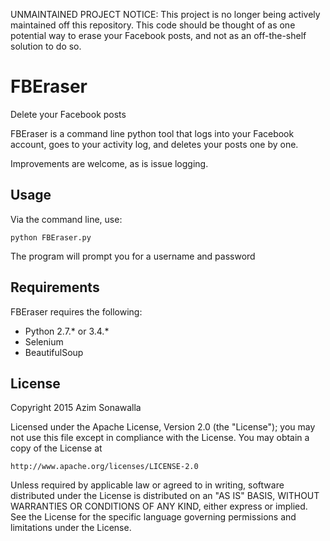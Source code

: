UNMAINTAINED PROJECT NOTICE: This project is no longer being actively maintained off this repository. This code should be thought of as one potential way to erase your Facebook posts, and not as an off-the-shelf solution to do so.

# FBEraser
Delete your Facebook posts

FBEraser is a command line python tool that logs into your Facebook account, goes to your activity log, and deletes your posts one by one.

Improvements are welcome, as is issue logging.

## Usage
Via the command line, use:
```
python FBEraser.py
```

The program will prompt you for a username and password

## Requirements
FBEraser requires the following: 
* Python 2.7.* or 3.4.*
* Selenium
* BeautifulSoup

## License
Copyright 2015 Azim Sonawalla

Licensed under the Apache License, Version 2.0 (the "License");
you may not use this file except in compliance with the License.
You may obtain a copy of the License at

    http://www.apache.org/licenses/LICENSE-2.0

Unless required by applicable law or agreed to in writing, software
distributed under the License is distributed on an "AS IS" BASIS,
WITHOUT WARRANTIES OR CONDITIONS OF ANY KIND, either express or implied.
See the License for the specific language governing permissions and
limitations under the License.
